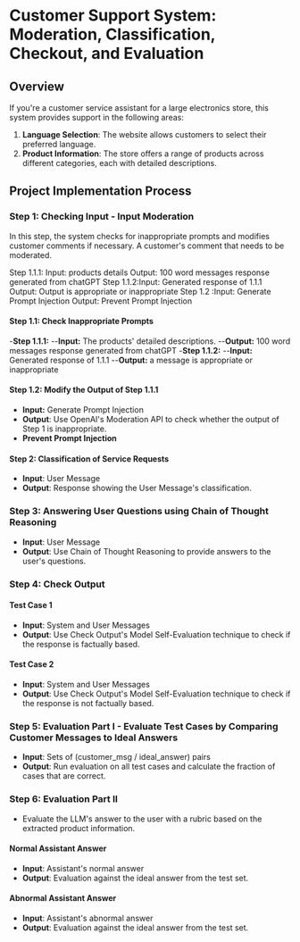 # Customer Support System: Moderation, Classification, Checkout, and Evaluation

## Overview
If you're a customer service assistant for a large electronics store, this system provides support in the following areas:

1. **Language Selection**: The website allows customers to select their preferred language.
2. **Product Information**: The store offers a range of products across different categories, each with detailed descriptions.

## Project Implementation Process

### Step 1: Checking Input - Input Moderation
In this step, the system checks for inappropriate prompts and modifies customer comments if necessary. A customer's comment that needs to be moderated.

Step 1.1.1: Input: products details Output: 100 word messages response generated from chatGPT
Step 1.1.2:Input: Generated response of 1.1.1 Output: Output is appropriate or inappropriate
Step 1.2 :Input: Generate Prompt Injection Output: Prevent Prompt Injection 
#### Step 1.1: Check Inappropriate Prompts
-**Step 1.1.1:**
--**Input:** The products' detailed descriptions.
--**Output:** 100 word messages response generated from chatGPT
-**Step 1.1.2:**
--**Input:** Generated response of 1.1.1
--**Output:**  a message is appropriate or inappropriate
#### Step 1.2: Modify the Output of Step 1.1.1
- **Input:** Generate Prompt Injection
- **Output**: Use OpenAI's Moderation API to check whether the output of Step 1 is inappropriate.
- **Prevent Prompt Injection**

#### Step 2: Classification of Service Requests
- **Input**: User Message
- **Output**: Response showing the User Message's classification.

### Step 3: Answering User Questions using Chain of Thought Reasoning
- **Input**: User Message
- **Output**: Use Chain of Thought Reasoning to provide answers to the user's questions.

### Step 4: Check Output

#### Test Case 1
- **Input**: System and User Messages
- **Output**: Use Check Output's Model Self-Evaluation technique to check if the response is factually based.

#### Test Case 2
- **Input**: System and User Messages
- **Output**: Use Check Output's Model Self-Evaluation technique to check if the response is not factually based.

### Step 5: Evaluation Part I - Evaluate Test Cases by Comparing Customer Messages to Ideal Answers
- **Input**: Sets of (customer_msg / ideal_answer) pairs
- **Output**: Run evaluation on all test cases and calculate the fraction of cases that are correct.

### Step 6: Evaluation Part II
- Evaluate the LLM's answer to the user with a rubric based on the extracted product information.

#### Normal Assistant Answer
- **Input**: Assistant's normal answer
- **Output**: Evaluation against the ideal answer from the test set.

#### Abnormal Assistant Answer
- **Input**: Assistant's abnormal answer
- **Output**: Evaluation against the ideal answer from the test set.
